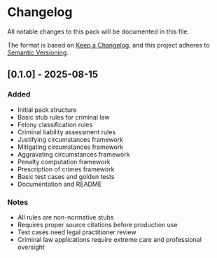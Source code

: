 # Changelog

All notable changes to this pack will be documented in this file.

The format is based on [Keep a Changelog](https://keepachangelog.com/en/1.0.0/),
and this project adheres to [Semantic Versioning](https://semver.org/spec/v2.0.0.html).

## [0.1.0] - 2025-08-15

### Added
- Initial pack structure
- Basic stub rules for criminal law
- Felony classification rules
- Criminal liability assessment rules
- Justifying circumstances framework
- Mitigating circumstances framework
- Aggravating circumstances framework
- Penalty computation framework
- Prescription of crimes framework
- Basic test cases and golden tests
- Documentation and README

### Notes
- All rules are non-normative stubs
- Requires proper source citations before production use
- Test cases need legal practitioner review
- Criminal law applications require extreme care and professional oversight